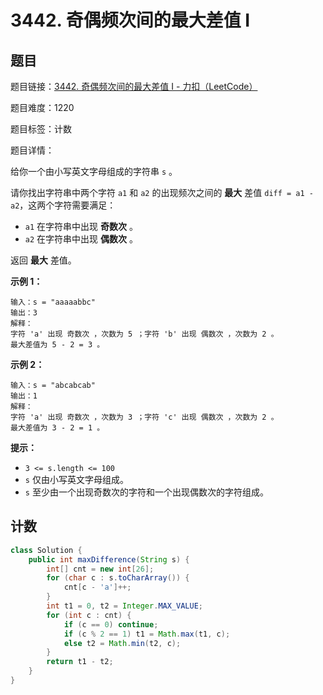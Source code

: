# 3442. 奇偶频次间的最大差值 I

## 题目

题目链接：[3442. 奇偶频次间的最大差值 I - 力扣（LeetCode）](https://leetcode.cn/problems/maximum-difference-between-even-and-odd-frequency-i/description/)

题目难度：1220

题目标签：计数

题目详情：

给你一个由小写英文字母组成的字符串 `s` 。

请你找出字符串中两个字符 `a1` 和 `a2` 的出现频次之间的 **最大** 差值 `diff = a1 - a2`，这两个字符需要满足：

- `a1` 在字符串中出现 **奇数次** 。
- `a2` 在字符串中出现 **偶数次** 。

返回 **最大** 差值。

**示例 1：**

```
输入：s = "aaaaabbc"
输出：3
解释：
字符 'a' 出现 奇数次 ，次数为 5 ；字符 'b' 出现 偶数次 ，次数为 2 。
最大差值为 5 - 2 = 3 。
```

**示例 2：**

```
输入：s = "abcabcab"
输出：1
解释：
字符 'a' 出现 奇数次 ，次数为 3 ；字符 'c' 出现 偶数次 ，次数为 2 。
最大差值为 3 - 2 = 1 。
```

**提示：**

- `3 <= s.length <= 100`
- `s` 仅由小写英文字母组成。
- `s` 至少由一个出现奇数次的字符和一个出现偶数次的字符组成。



## 计数

``` java
class Solution {
    public int maxDifference(String s) {
        int[] cnt = new int[26];
        for (char c : s.toCharArray()) {
            cnt[c - 'a']++;
        }
        int t1 = 0, t2 = Integer.MAX_VALUE;
        for (int c : cnt) {
            if (c == 0) continue;
            if (c % 2 == 1) t1 = Math.max(t1, c);
            else t2 = Math.min(t2, c);
        }
        return t1 - t2;
    }
}
```